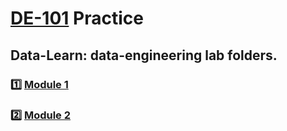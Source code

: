 # [DE-101](https://github.com/Data-Learn/data-engineering) Practice
## Data-Learn: data-engineering lab folders.
### :one: [Module 1](https://github.com/AtamasBass/DE-101/tree/master/Module1)
### :two: [Module 2](https://github.com/AtamasBass/DE-101/tree/master/Module2)
